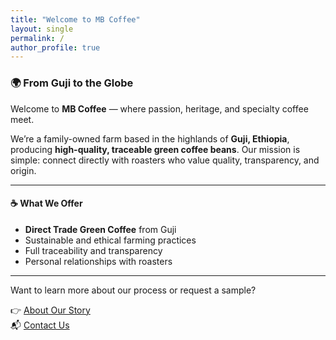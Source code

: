 ```yaml
---
title: "Welcome to MB Coffee"
layout: single
permalink: /
author_profile: true
---
```


### 🌍 From Guji to the Globe

Welcome to **MB Coffee** — where passion, heritage, and specialty coffee meet.

We’re a family-owned farm based in the highlands of **Guji, Ethiopia**, producing **high-quality, traceable green coffee beans**. Our mission is simple: connect directly with roasters who value quality, transparency, and origin.

---

#### ☕ What We Offer

- **Direct Trade Green Coffee** from Guji
- Sustainable and ethical farming practices
- Full traceability and transparency
- Personal relationships with roasters

---

Want to learn more about our process or request a sample?

👉 [About Our Story](/about/)  
📬 [Contact Us](/contact/)

